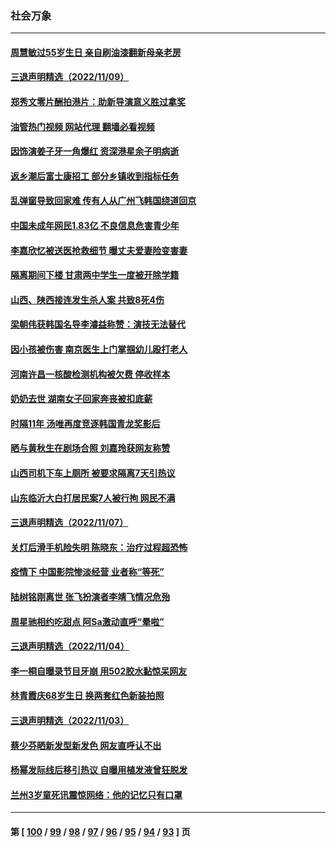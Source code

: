 ### 社会万象
---
#### [周慧敏过55岁生日 亲自刷油漆翻新母亲老房](../../pages/ncid282/n13863752.md?11111645) 
#### [三退声明精选（2022/11/09）](../../pages/ncid282/n13863776.md?11111645) 
#### [郑秀文零片酬拍港片：助新导演意义胜过拿奖](../../pages/ncid282/n13863717.md?11111645) 
#### [油管热门视频 网站代理 翻墙必看视频](http://150.230.27.170:81/youtube.html?11111645)
#### [因饰演姜子牙一角爆红 资深港星余子明病逝](../../pages/ncid282/n13863661.md?11111645) 
#### [返乡潮后富士康招工 部分乡镇收到指标任务](../../pages/ncid282/n13863270.md?11111645) 
#### [乱弹窗导致回家难 传有人从广州飞韩国绕道回京](../../pages/ncid282/n13863269.md?11111645) 
#### [中国未成年网民1.83亿 不良信息危害青少年](../../pages/ncid282/n13863329.md?11111645) 
#### [李嘉欣忆被送医抢救细节 曝丈夫爱妻险变害妻](../../pages/ncid282/n13862973.md?11111645) 
#### [隔离期间下楼 甘肃两中学生一度被开除学籍](../../pages/ncid282/n13863161.md?11111645) 
#### [山西、陕西接连发生杀人案 共致8死4伤](../../pages/ncid282/n13863034.md?11111645) 
#### [梁朝伟获韩国名导李濬益称赞：演技无法替代](../../pages/ncid282/n13862853.md?11111645) 
#### [因小孩被伤害 南京医生上门掌掴幼儿殴打老人](../../pages/ncid282/n13862582.md?11111645) 
#### [河南许昌一核酸检测机构被欠费 停收样本](../../pages/ncid282/n13862337.md?11111645) 
#### [奶奶去世 湖南女子回家奔丧被扣底薪](../../pages/ncid282/n13862256.md?11111645) 
#### [时隔11年 汤唯再度竞逐韩国青龙奖影后](../../pages/ncid282/n13862126.md?11111645) 
#### [晒与黄秋生在剧场合照 刘嘉玲获网友称赞](../../pages/ncid282/n13862092.md?11111645) 
#### [山西司机下车上厕所 被要求隔离7天引热议](../../pages/ncid282/n13861782.md?11111645) 
#### [山东临沂大白打居民案7人被行拘 网民不满](../../pages/ncid282/n13861521.md?11111645) 
#### [三退声明精选（2022/11/07）](../../pages/ncid282/n13861539.md?11111645) 
#### [关灯后滑手机险失明 陈晓东：治疗过程超恐怖](../../pages/ncid282/n13861332.md?11111645) 
#### [疫情下 中国影院惨淡经营 业者称“等死”](../../pages/ncid282/n13861048.md?11111645) 
#### [陆树铭刚离世 张飞扮演者李靖飞情况危殆](../../pages/ncid282/n13860682.md?11111645) 
#### [周星驰相约吃甜点 阿Sa激动直呼“晕啦”](../../pages/ncid282/n13860622.md?11111645) 
#### [三退声明精选（2022/11/04）](../../pages/ncid282/n13860006.md?11111645) 
#### [李一桐自曝录节目牙崩 用502胶水黏惊呆网友](../../pages/ncid282/n13859793.md?11111645) 
#### [林青霞庆68岁生日 换两套红色新装拍照](../../pages/ncid282/n13859726.md?11111645) 
#### [三退声明精选（2022/11/03）](../../pages/ncid282/n13859239.md?11111645) 
#### [蔡少芬晒新发型新发色 网友直呼认不出](../../pages/ncid282/n13859086.md?11111645) 
#### [杨幂发际线后移引热议 自曝用植发液曾狂脱发](../../pages/ncid282/n13859024.md?11111645) 
#### [兰州3岁童死讯震惊网络：他的记忆只有口罩](../../pages/ncid282/n13858905.md?11111645) 

---
#### 第 [ [100](./100.md?11111645) / [99](./99.md?11111645) / [98](./98.md?11111645) / [97](./97.md?11111645) / [96](./96.md?11111645) / [95](./95.md?11111645) / [94](./94.md?11111645) / [93](./93.md?11111645) ] 页
